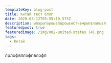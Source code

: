 ```yaml
---
templateKey: blog-post
title: Китай тест блог
date: 2020-03-12T05:55:19.575Z
description: ыпарыпароывпароывистчвмрыпвлапывл
featuredpost: true
featuredimage: /img/002-united-states (4).png
tags:
  - Китай
---
```

лрлофвплофпвлофп